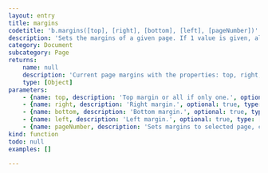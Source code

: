 ```yaml
---
layout: entry
title: margins
codetitle: 'b.margins([top], [right], [bottom], [left], [pageNumber])'
description: 'Sets the margins of a given page. If 1 value is given, all 4 sides are set equally. If 4 values are given, the current page will be adjusted. Adding a 5th value will set the margin of a given page. Calling the function without any values, will return the margins for the current page.'
category: Document
subcategory: Page
returns:
    name: null
    description: 'Current page margins with the properties: top, right, bottom, left.'
    type: [Object]
parameters:
    - {name: top, description: 'Top margin or all if only one.', optional: true, type: [Number]}
    - {name: right, description: 'Right margin.', optional: true, type: [Number]}
    - {name: bottom, description: 'Bottom margin.', optional: true, type: [Number]}
    - {name: left, description: 'Left margin.', optional: true, type: [Number]}
    - {name: pageNumber, description: 'Sets margins to selected page, currentPage() if left blank.', optional: true, type: [Number]}
kind: function
todo: null
examples: []

---
```


